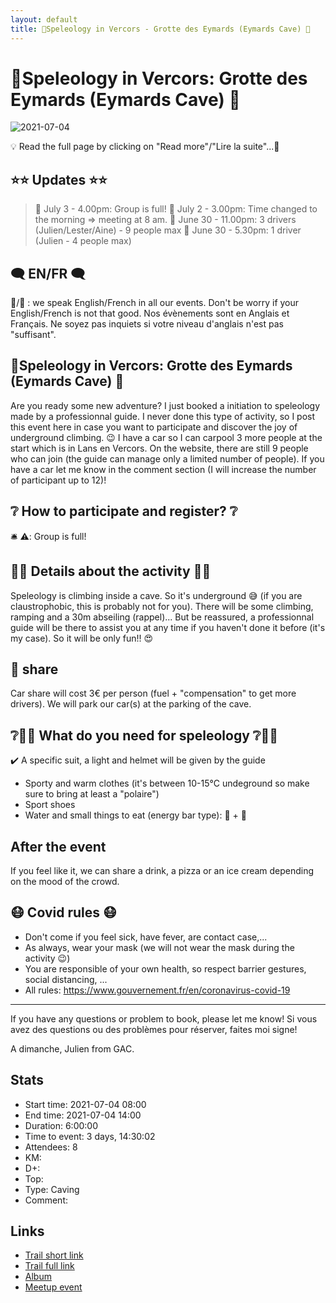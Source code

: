 ```yaml
---
layout: default
title: 🔦Speleology in Vercors - Grotte des Eymards (Eymards Cave) 🧗
---
```


# 🔦Speleology in Vercors: Grotte des Eymards (Eymards Cave) 🧗

![2021-07-04](../img/orig/2021-07-04.jpg)

💡 Read the full page by clicking on "Read more"/"Lire la suite"...💜

##  ⭐⭐ Updates ⭐⭐ 
> 📅 July 3 - 4.00pm: Group is full!
> 📅 July 2 - 3.00pm: Time changed to the morning => meeting at 8 am.
> 📅 June 30 - 11.00pm: 3 drivers (Julien/Lester/Aine) - 9 people max
> 📅 June 30 - 5.30pm: 1 driver (Julien - 4 people max)

##  🗨️ EN/FR 🗨️ 
🦅/🐓 : we speak English/French in all our events. Don't be worry if your English/French is not that good. Nos évènements sont en Anglais et Français. Ne soyez pas inquiets si votre niveau d'anglais n'est pas "suffisant".

##  🔦Speleology in Vercors: Grotte des Eymards (Eymards Cave) 🧗 
Are you ready some new adventure? I just booked a initiation to speleology made by a professionnal guide. I never done this type of activity, so I post this event here in case you want to participate and discover the joy of underground climbing. 😉 I have a car so I can carpool 3 more people at the start which is in Lans en Vercors. On the website, there are still 9 people who can join (the guide can manage only a limited number of people). If you have a car let me know in the comment section (I will increase the number of participant up to 12)!

##  ❔ How to participate and register? ❔ 
🛎️ ⚠️: Group is full!

##  🧗‍♂️ Details about the activity 🧗‍♂️ 
Speleology is climbing inside a cave. So it's underground 😅 (if you are claustrophobic, this is probably not for you). There will be some climbing, ramping and a 30m abseiling (rappel)... But be reassured, a professionnal guide will be there to assist you at any time if you haven't done it before (it's my case). So it will be only fun!! 😍

##  🚗 share 
Car share will cost 3€ per person (fuel + "compensation" to get more drivers). We will park our car(s) at the parking of the cave.

##  ❔🧗‍♂️ What do you need for speleology ❔🧗‍♂️ 
✔️ A specific suit, a light and helmet will be given by the guide
- Sporty and warm clothes (it's between 10-15°C undeground so make sure to bring at least a "polaire")
- Sport shoes
- Water and small things to eat (energy bar type): 🍫 + 🧃

##  After the event 
If you feel like it, we can share a drink, a pizza or an ice cream depending on the mood of the crowd.

##  😷 Covid rules 😷 
- Don't come if you feel sick, have fever, are contact case,...
- As always, wear your mask (we will not wear the mask during the activity 😉)
- You are responsible of your own health, so respect barrier gestures, social distancing, ...
- All rules: https://www.gouvernement.fr/en/coronavirus-covid-19

-----------------------
If you have any questions or problem to book, please let me know!
Si vous avez des questions ou des problèmes pour réserver, faites moi signe!

A dimanche,
Julien from GAC.

## Stats

- Start time: 2021-07-04 08:00
- End time: 2021-07-04 14:00
- Duration: 6:00:00
- Time to event: 3 days, 14:30:02
- Attendees: 8
- KM: 
- D+: 
- Top: 
- Type: Caving
- Comment: 

## Links

- [Trail short link]()
- [Trail full link]()
- [Album](https://binnette.github.io/GacImg2021/2021-07-04-🔦Speleology-in-Vercors-Grotte-des-Eymards-Eymards-Cave-🧗.html)
- [Meetup event](https://www.meetup.com/grenoble-adventure-club-english-french/events/279171624/)
